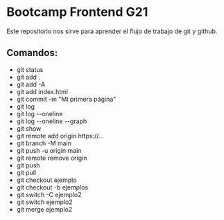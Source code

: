 # Bootcamp Frontend G21

Este repositorio nos sirve para aprender el flujo de trabajo de git y github.

## Comandos:

* git status
* git add .
* git add -A
* git add index.html
* git commit -m "Mi primera página"
* git log
* git log --oneline
* git log --oneline --graph
* git show
* git remote add origin https://...
* git branch -M main
* git push -u origin main
* git remote remove origin
* git push
* git pull
* git checkout ejemplo
* git checkout -b ejemplos
* git switch -C ejemplo2
* git switch ejemplo2
* git merge ejemplo2